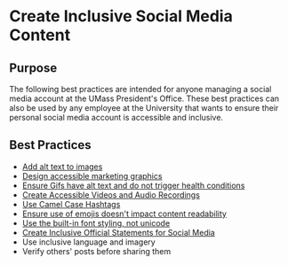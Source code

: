 # Create Inclusive Social Media Content

## Purpose

The following best practices are intended for anyone managing a social media account at the UMass President's Office. These best practices can also be used by any employee at the University that wants to ensure their personal social media account is accessible and inclusive. 

## Best Practices

- [Add alt text to images](https://kristinaengland.github.io/inclusive-by-design/how/provide-alt-text-for-images)
- [Design accessible marketing graphics](https://kristinaengland.github.io/inclusive-by-design/how/design-accessible-marketing-graphics)
- [Ensure Gifs have alt text and do not trigger health conditions](https://kristinaengland.github.io/inclusive-by-design/how/ensure-gifs-have-alt-text-and-do-not-trigger-health-conditions)
- [Create Accessible Videos and Audio Recordings](https://kristinaengland.github.io/inclusive-by-design/how/create-accessible-videos-and-audio-recordings)
- [Use Camel Case Hashtags](https://kristinaengland.github.io/inclusive-by-design/how/use-camel-case-hashtags)
- [Ensure use of emojis doesn't impact content readability](https://kristinaengland.github.io/inclusive-by-design/how/ensure-use-of-emojis-does-not-impact-readability)
- [Use the built-in font styling, not unicode](https://kristinaengland.github.io/inclusive-by-design/how/use-built-in-font-styling-not-unicode)
- [Create Inclusive Official Statements for Social Media](https://kristinaengland.github.io/inclusive-by-design/how/create-inclusive-official-statements-to-social-media)
- Use inclusive language and imagery
- Verify others' posts before sharing them
